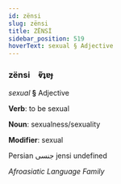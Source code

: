 ```yaml
---
id: zënsi
slug: zënsi
title: ZËNSİ
sidebar_position: 519
hoverText: sexual § Adjective
---
```


### zënsi&emsp;<span kind="abugida">ⱴ̃ʇɐɟ</span>

*sexual* **§** Adjective

**Verb**: to be sexual

**Noun**: sexualness/sexuality

**Modifier**: sexual

Persian جنسی jensi undefined

*Afroasiatic Language Family*
